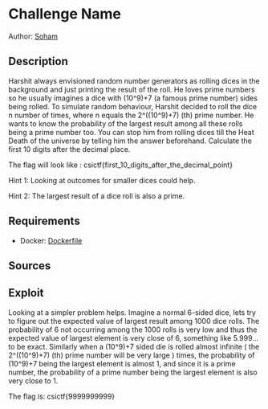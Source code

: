 # Challenge Name

Author: [Soham](https://github.com/harsoh)

## Description

Harshit always envisioned random number generators as rolling dices in the background and just printing the result of the roll. He loves prime numbers so he usually imagines 
a dice with (10^9)+7 (a famous prime number) sides being rolled. To simulate random behaviour, Harshit decided to roll the dice n number of times, where n equals the 2^((10^9)+7) (th)
prime number. He wants to know the probability of the largest result among all these rolls being a prime number too. You can stop him from rolling dices till the Heat 
Death of the universe by telling him the answer beforehand. Calculate the first 10 digits after the decimal place.

The flag will look like : csictf{first_10_digits_after_the_decimal_point}

Hint 1: Looking at outcomes for smaller dices could help.

Hint 2: The largest result of a dice roll is also a prime.

## Requirements

- Docker: [Dockerfile](./Dockerfile)

## Sources


## Exploit

Looking at a simpler problem helps. Imagine a normal 6-sided dice, lets try to figure out the expected value of largest result among 1000 dice rolls. The probability of 6 not 
occurring among the 1000 rolls is very low and thus the expected value of largest element is very close of 6, something like 5.999... to be exact. Similarly when a (10^9)+7 
sided die is rolled almost infinite ( the 2^((10^9)+7) (th) prime number will be very large ) times, the probability of (10^9)+7 being the largest element is almost 1, and since 
it is a prime number, the probability of a prime number being the largest element is also very close to 1.
<br />

The flag is:
csictf{9999999999}
